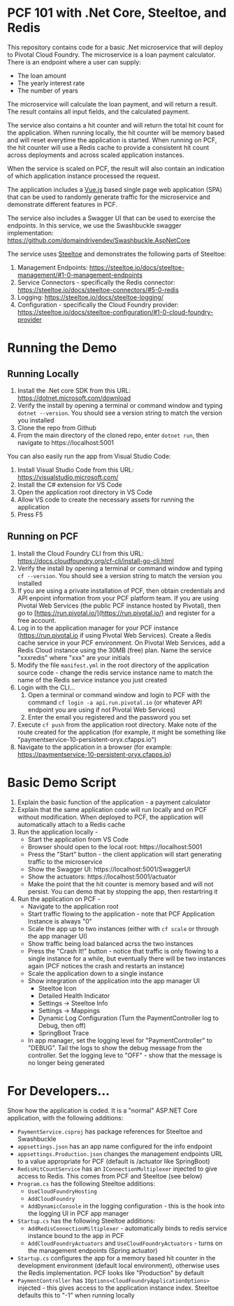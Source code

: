 # PCF 101 with .Net Core, Steeltoe, and Redis
This repository contains code for a basic .Net microservice that will deploy to Pivotal Cloud Foundry. The microservice is a loan payment calculator. There is an endpoint where a user can supply:

- The loan amount
- The yearly interest rate
- The number of years

The microservice will calculate the loan payment, and will return a result. The result contains all input fields, and the calculated payment.

The service also contains a hit counter and will return the total hit count for the application. When running locally, the hit counter will be memory based and will reset everytime the application is started. When running on PCF, the hit counter will use a Redis cache to provide a consistent hit count across deployments and across scaled application instances.

When the service is scaled on PCF, the result will also contain an indication of which application instance processed the request.

The application includes a [Vue.js](https://vuejs.org/) based single page web application (SPA) that can be used to randomly generate traffic for the microservice and demonstrate different features in PCF.

The service also includes a Swagger UI that can be used to exercise the endpoints. In this service, we use the Swashbuckle swagger implementation: https://github.com/domaindrivendev/Swashbuckle.AspNetCore

The service uses [Steeltoe](https://steeltoe.io/) and demonstrates the following parts of Steeltoe:

1. Management Endpoints: https://steeltoe.io/docs/steeltoe-management/#1-0-management-endpoints
1. Service Connectors - specifically the Redis connector: https://steeltoe.io/docs/steeltoe-connectors/#5-0-redis
1. Logging: https://steeltoe.io/docs/steeltoe-logging/
1. Configuration - specifically the Cloud Foundry provider: https://steeltoe.io/docs/steeltoe-configuration/#1-0-cloud-foundry-provider

# Running the Demo

## Running Locally

1. Install the .Net core SDK from this URL: https://dotnet.microsoft.com/download
1. Verify the install by opening a terminal or command window and typing `dotnet --version`. You should see a version string to match the version you installed
1. Clone the repo from Github
1. From the main directory of the cloned repo, enter `dotnet run`, then navigate to https://localhost:5001

You can also easily run the app from Visual Studio Code:

1. Install Visual Studio Code from this URL: https://visualstudio.microsoft.com/
1. Install the C# extension for VS Code
1. Open the application root directory in VS Code
1. Allow VS code to create the necessary assets for running the application
1. Press F5

## Running on PCF

1. Install the Cloud Foundry CLI from this URL: https://docs.cloudfoundry.org/cf-cli/install-go-cli.html
1. Verify the install by opening a terminal or command window and typing `cf --version`. You should see a version string to match the version you installed
1. If you are using a private installation of PCF, then obtain credentials and API enpoint information from your PCF platform team. If you are using Pivotal Web Services (the public PCF instance hosted by Pivotal), then go to [https://run.pivotal.io/](https://run.pivotal.io/) and register for a free account.
1. Log in to the application manager for your PCF instance (https://run.pivotal.io if using Pivotal Web Services). Create a Redis cache service in your PCF environment. On Pivotal Web Services, add a Redis Cloud instance using the 30MB (free) plan. Name the service "xxxredis" where "xxx" are your initials
1. Modify the file `manifest.yml` in the root directory of the application source code - change the redis service instance name to match the name of the Redis service instance you just created
1. Login with the CLI...
    1. Open a terminal or command window and login to PCF with the command `cf login -a api.run.pivotal.io` (or whatever API endpoint you are using if not Pivotal Web Services)
    1. Enter the email you registered and the password you set
1. Execute `cf push` from the application root directory. Make note of the route created for the application (for example, it might be something like "paymentservice-10-persistent-oryx.cfapps.io")
1. Navigate to the application in a browser (for example: https://paymentservice-10-persistent-oryx.cfapps.io)

# Basic Demo Script

1. Explain the basic function of the application - a payment calculator
1. Explain that the same application code will run locally and on PCF without modification. When deployed to PCF, the application will automatically attach to a Redis cache
1. Run the application locally -
    - Start the application from VS Code
    - Browser should open to the local root: https://localhost:5001
    - Press the "Start" button - the client application will start generating traffic to the microservice
    - Show the Swagger UI: https://localhost:5001/SwaggerUI
    - Show the actuators: https://localhost:5001/actuator
    - Make the point that the hit counter is memory based and will not persist. You can demo that by stopping the app, then restartring it
1. Run the application on PCF -
    - Navigate to the application root
    - Start traffic flowing to the application - note that PCF Application Instance is always "0"
    - Scale the app up to two instances (either with `cf scale` or through the app manager UI)
    - Show traffic being load balanced acrss the two instances
    - Press the "Crash It!" button - notice that traffic is only flowing to a single instance for a while, but eventually there will be two instances again (PCF notices the crash and restarts an instance)
    - Scale the application down to a single instance
    - Show integration of the application into the app manager UI
        - Steeltoe Icon
        - Detailed Health Indicator
        - Settings -> Steeltoe Info
        - Settings -> Mappings
        - Dynamic Log Configuration (Turn the PaymentController log to Debug, then off)
        - SpringBoot Trace
    - In app manager, set the logging level for "PaymentController" to "DEBUG". Tail the logs to show the debug message from the controller. Set the logging leve to "OFF" - show that the message is no longer being generated

# For Developers...
Show how the application is coded. It is a "normal" ASP.NET Core application, with the following additions:

- `PaymentService.csproj` has package references for Steeltoe and Swashbuckle
- `appsettings.json` has an app name configured for the info endpoint
- `appsettings.Production.json` changes the management endpoints URL to a value appropriate for PCF (default is /actuator like SpringBoot)
- `RedisHitCountService` has an `IConnectionMultiplexer` injected to give access to Redis. This comes from PCF and Steeltoe (see below)
- `Program.cs` has the following Steeltoe additions:
    - `UseCloudFoundryHosting`
    - `AddCloudFoundry`
    - `AddDynamicConsole` in the logging configuration - this is the hook into the logging UI in PCF app manager
- `Startup.cs` has the following Steeltoe additions:
    - `AddRedisConnectionMiltiplexer` - automatically binds to redis service instance bound to the app in PCF
    - `AddCloudFoundryActuators` and `UseCloudFoundryActuators` - turns on the management endpoints (Spring actuator)
- `Startup.cs` configures the app for a memory based hit counter in the development environment (default local environment), otherwise uses the Redis implementation. PCF looks like "Production" by default
- `PaymentController` has `IOptions<CloudFoundryApplicationOptions>` injected - this gives access to the application instance index. Steeltoe defaults this to "-1" when running locally
